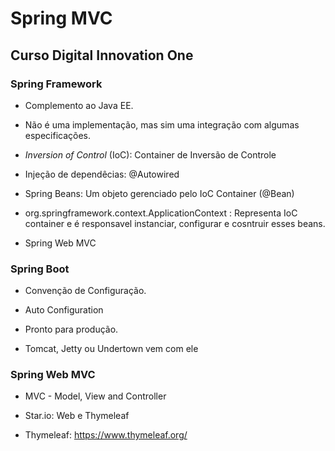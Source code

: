 # Spring MVC

## Curso Digital Innovation One

### Spring Framework

* Complemento ao Java EE.

* Não é uma implementação, mas sim uma integração com algumas especificações.

* *Inversion of Control* (IoC): Container de Inversão de Controle

* Injeção de dependêcias: @Autowired

* Spring Beans: Um objeto gerenciado pelo IoC Container (@Bean)

* org.springframework.context.ApplicationContext : Representa IoC container e é responsavel instanciar, configurar e cosntruir esses beans.

*  Spring Web MVC

### Spring Boot

* Convenção de Configuração.

* Auto Configuration

* Pronto para produção.

* Tomcat, Jetty ou Undertown vem com ele

### Spring Web MVC

* MVC - Model, View and Controller

* Star.io: Web e Thymeleaf

* Thymeleaf: https://www.thymeleaf.org/
